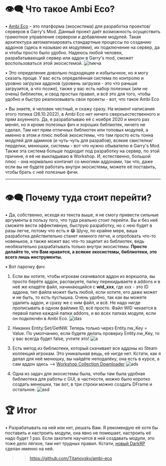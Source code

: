 👁‍🗨 Что такое Ambi Eco?
=============================================
• [Ambi Eco](https://github.com/Titanovsky/ambi-eco) – это платформа (экосистема) для разработка проектов/серверов в Garry's Mod. Данный проект даёт возможность осуществить грамотное управление сервером и добавление модулей. Такая архитектура автоматизировать стандартные процессы по созданию аддонов (здесь я называю их модулями), их подключение на сервер, да и чтобы просто было удобно. Надеюсь любой человек, разрабатывающий сервер или аддон в Garry's mod, сможет воспользоваться этой экосистемой.
![пикча](https://camo.githubusercontent.com/d858d22e98cbb5d75fe125c362e53a97f9d2e0747da5a96b358e813cfcbd9677/68747470733a2f2f692e6962622e636f2f726368476662362f616d62692d65636f2d6c6f676f322e706e67)

• Это определение довольно подходящее и избытычное, но я могу сказать проще. У вас есть определённая система по контролю и уровню загрузки аддонов (уровень загрузки - это что раньше загрузится, а что позже), также у вас есть набор полезных (или не очень) библиотек, и свод простых правил, и всё это для того, чтобы удобно и быстро реализовывать свои проекты - вот, что такое Ambi Eco

• Вы знаете, я человек честный, и скажу сразу. На момент написания этого топика (26.10.2022), в Ambi Eco нет ничего сверхъестественного и прям ахуенного. Да, я разрабатываю её с ноября 2020 и много раз менял, но я кроме полезных фич и хороших библиотек, ничего не сделал. Там нет прям отличных библиотек или топовых модулей, а именно в этом и плюс любой экосистемы, что там просто есть тонна модулей для админов (и чуть-чуть для разрабов), всякие свистелки/перделки, менюшки, системы - вот что нужно обывателю в Garry's Mod. Также эта система больше подходит под разработку на сервер, по этой причине, я её не выкладываю в Workshop. И, естественно, большой плюс - она нормально контачит со многими аддонами, так что, даже если вы не будете работать внутри экосистемы, можете её поставить, чтобы брать с неё полезные фичи. 
_____________________________________________________________________________

👁‍🗨 Почему туда стоит перейти?
=============================================
• Да, собственно, исходя из текста выше, я не смогу привести сильные аргументы в пользу того, что туда реально стоит перейти. Вы и без неё сможете вести эффективную, быструю разработку, но с нею будет в разы легче, потому что есть я 😂 Шучу, по крайне мере, ваша разработка действительно станет немного легче, и опробовать что-то новенькое, а также может вас что-то зацепит из библиотек, ведь необязательно разрабатывать только внутри экосистемы. **Просто делайте то, что Вам нравится, а всякие экосистемы, библиотеки, это всего лишь инструменты.**

• Вот парочку фич:
1. Если вы хотите, чтобы игрокам скачивался аддон из воркшопа, вы просто берёте аддон, распакуете, папку перекидываете в addons и в неё же кладёте файл, начинающийся с **wid_xxx**, где xxx - это ID аддона, тип файла может быть любой, если хотите, его даже может и не быть, то есть пустышка. Очень удобно, так как вы можете удалить аддон, и сразу же с ним файл, и всё. Не надо нигде прописывать в одном файлике ID, всё просто. Файл WID чекается в первой папке каждой папки addons, и во всех папках модуля, если он подключён в Ambi Eco.
![das](https://i.imgur.com/w2Avg7m.png)

2. Никаких Entity:Set/GetNW. Теперь только через Entity.nw_Key = Value. По умолчанию, если будете делать проверку Entity.nw_Key, то у вас всегда будет false, учтите это!
![a](https://i.imgur.com/2d8rMAk.png)

3. Есть метод из библиотеки, который скачивает все аддоны из Steam коллекций игрокам. Это уникальная вещь, её нигде нет. Кстати, как я делал для неё менюшку, вы найдёте неподалёку, она есть в курсе, а сам аддон здесь --> [Workshop Collection Downloader](https://steamcommunity.com/sharedfiles/filedetails/?id=2871454053)
![ads](https://i.imgur.com/7Cr8qDn.png)

4. Одна из задач для экосистемы была, чтобы там была удобная библиотека для работы с GUI, в частности, можно было коротко создать менюшки, так вот, в три строки можно создать DFrame и остальное.
![asd](https://i.imgur.com/lkMXOQQ.png)

🏆 Итог
=============================================
• Разрабатывать на ней или нет, решать Вам. Я рекомендую её хотя бы поставить и настроить модули, она явно не помешает, настроить её надо будет 1 раз. Если захотите научится в ней создавать модули, это тоже дело лёгкое, там нет трудных правил. Кстати, [новый DarkRP](https://github.com/Titanovsky/AE-DarkRP) сделан именно на ней. 

>> https://github.com/Titanovsky/ambi-eco
